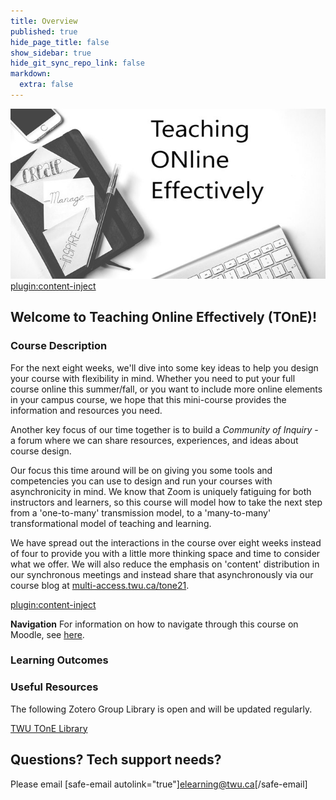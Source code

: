 ```yaml
---
title: Overview
published: true
hide_page_title: false
show_sidebar: true
hide_git_sync_repo_link: false
markdown:
  extra: false
---
```


![](rsz_tone.jpg)
[plugin:content-inject](_important-reminders)

## Welcome to Teaching Online Effectively (TOnE)!

### Course Description
For the next eight weeks, we'll dive into some key ideas to help you design your course with flexibility in mind.  Whether you need to put your full course online this summer/fall, or you want to include more online elements in your campus course, we hope that this mini-course provides the information and resources you need.

Another key focus of our time together is to build a *Community of Inquiry* - a forum where we can share resources, experiences, and ideas about course design.

Our focus this time around will be on giving you some tools and competencies you can use to design and run your courses with asynchronicity in mind. We know that Zoom is uniquely fatiguing for both instructors and learners, so this course will model how to take the next step from a 'one-to-many' transmission model, to a 'many-to-many' transformational model of teaching and learning.

We have spread out the interactions in the course over eight weeks instead of four to provide you with a little more thinking space and time to consider what we offer. We will also reduce the emphasis on 'content' distribution in our synchronous meetings and instead share that asynchronously via our course blog at [multi-access.twu.ca/tone21](https://multi-access.twu.ca/tone21).


[plugin:content-inject](../schedule/_calendar)



**Navigation**
For information on how to navigate through this course on Moodle, see [here](http://create.twu.ca/help/moodle).


### Learning Outcomes



### Useful Resources

The following Zotero Group Library is open and will be updated regularly.

<a class="embedly-card" data-card-controls="0" href="https://www.zotero.org/groups/2479174/twu_tone_library">TWU TOnE Library</a>
<script async src="//cdn.embedly.com/widgets/platform.js" charset="UTF-8"></script>




## Questions? Tech support needs?
Please email [safe-email autolink="true"]elearning@twu.ca[/safe-email]
